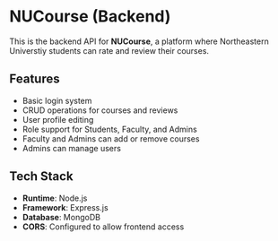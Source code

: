 # NUCourse (Backend)

This is the backend API for **NUCourse**, a platform where Northeastern Universtiy students can rate and review their courses.

## Features
- Basic login system
- CRUD operations for courses and reviews
- User profile editing
- Role support for Students, Faculty, and Admins
- Faculty and Admins can add or remove courses
- Admins can manage users

## Tech Stack
- **Runtime**: Node.js
- **Framework**: Express.js
- **Database**: MongoDB
- **CORS**: Configured to allow frontend access
